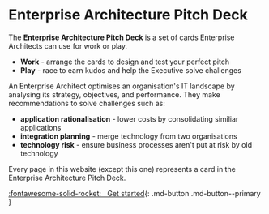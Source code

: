  
# Enterprise Architecture Pitch Deck 

The **Enterprise Architecture Pitch Deck** is a set of cards Enterprise Architects can use for work or play. 

- **Work** - arrange the cards to design and test your perfect pitch
- **Play** - race to earn kudos and help the Executive solve challenges

An Enterprise Architect optimises an organisation's IT landscape by analysing its strategy, objectives, and performance. They make recommendations to solve challenges such as: 

- **application rationalisation** - lower costs by consolidating similiar applications
- **integration planning** - merge technology from two organisations
- **technology risk** - ensure business processes aren't put at risk by old technology

Every page in this website (except this one) represents a card in the Enterprise Architecture Pitch Deck.

[:fontawesome-solid-rocket: &nbsp; Get started](rules/){: .md-button .md-button--primary }
